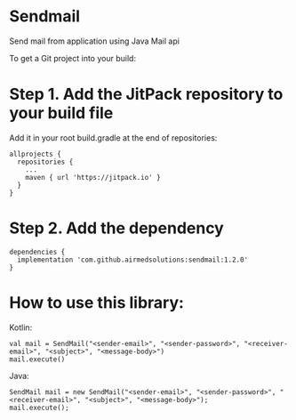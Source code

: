 # Sendmail
Send mail from application using Java Mail api

To get a Git project into your build:

# Step 1. Add the JitPack repository to your build file
Add it in your root build.gradle at the end of repositories:

```
allprojects {
  repositories {
    ...
    maven { url 'https://jitpack.io' }
  }
}
```

# Step 2. Add the dependency

```
dependencies {
  implementation 'com.github.airmedsolutions:sendmail:1.2.0'
}
```

# How to use this library:
Kotlin:
```
val mail = SendMail("<sender-email>", "<sender-password>", "<receiver-email>", "<subject>", "<message-body>")
mail.execute()
```

Java:
```
SendMail mail = new SendMail("<sender-email>", "<sender-password>", "<receiver-email>", "<subject>", "<message-body>");
mail.execute();
```
